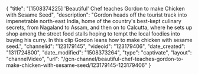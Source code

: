 {
    "title": "[1508374225] 'Beautiful' Chef teaches Gordon to make Chicken with Sesame Seed",
    "description": "Gordon heads off the tourist track into impenetrable north-east India, home of the country's best-kept culinary secrets, from Nagaland to Assam, and then on to Calcutta, where he sets up shop among the street food stalls hoping to tempt the local foodies into buying his curry. In this clip Gordon leans how to make chicken with sesame seed.",
    "channelid": "123179145",
    "videoid": "123179406",
    "date_created": "1311724800",
    "date_modified": "1508373264",
    "type": "captivate",
    "layout": "channelVideo",
    "url": "\/gcn-channel\/beautiful-chef-teaches-gordon-to-make-chicken-with-sesame-seed\/123179145-123179406"
}